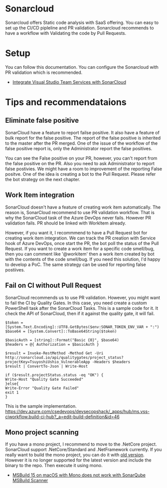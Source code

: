 # Sonarcloud 

Sonarcloud offers Static code analysis with SaaS offering. You can easy to set up the CI/CD pipleline and PR validation. 
Sonarcloud recommends to have a workflow with Validating the code by Pull Requests. 

# Setup 

You can follow this documentation. You can configure the Sonarcloud with PR validation which is recommended. 

* [Integrate Visual Studio Team Services with SonarCloud](https://docs.microsoft.com/en-us/labs/devops/sonarcloudlab/)

# Tips and recommendataions

## Eliminate false positive 

SonarCloud have a feature to report failse positive. It also have a feature of bulk report for the false positive. 
The report of the false positive is inherited to the master after the PR merged. One of the issue of the workflow of the 
false positive report is, only the Administrator report the false positives. 
  
You can see the False positive on your PR, however, you can't report from the false positive on the PR. Also you need to ask 
Administrator to report false postivies. We might have a room to improvement of the reporting False positve. 
One of the idea is creating a bot to the Pull Request. Please refer the bot strategy on the next chapter. 

## Work Item integration 

SonarCloud doesn't have a feature of creating work item automatically. The reason is, SonarCloud recommend to use PR validation workflow. 
That is why the SonarCloud task of the Azure DevOps never fails. However PR validation fails. PR should be linked with WorkItem already. 

However, if you want it, I recommmend to have a Pull Request bot for creating work item integration. We can track the PR creation with 
Service hook of Azure DevOps, once start the PR, the bot poll the status of the Pull Request. If you want to create a work item for a specific code smell/bug, 
then you can comment like '@workitem' then a work item created by bot with the contents of the code smell/bug. 
If you need this solution, I'd happy to develop a PoC. The same strategy can be used for reporting false postiives.   

## Fail on CI without Pull Request

SonarCloud recommends us to use PR validation. However, you might want to fail the CI by Quality Gates. 
In this case, you need create a custom PowerShell task after the SonarCloud Tasks. This is a sample code for it. It check the API of SonarCloud, 
then if it against the quality gate, it will fail. 

```
$token = [System.Text.Encoding]::UTF8.GetBytes($env:SONAR_TOKEN_ENV_VAR + ":")
$base64 = [System.Convert]::ToBase64String($token)
 
$basicAuth = [string]::Format("Basic {0}", $base64)
$headers = @{ Authorization = $basicAuth }
 
$result = Invoke-RestMethod -Method Get -Uri http://sonarcloud.io/api/qualitygates/project_status?projectKey=TsuyoshiUshio_VulnerableApp -Headers $headers
$result | ConvertTo-Json | Write-Host
 
if ($result.projectStatus.status -eq "OK") {
Write-Host "Quality Gate Succeeded"
}else{
Write-Error "Quality Gate Failed"
exit 1
}
```

This is the sample implementation. 
https://dev.azure.com/csedevops/devsecopshack/_apps/hub/ms.vss-ciworkflow.build-ci-hub?_a=edit-build-definition&id=46


## Mono project scanning

If you have a mono project, I recommend to move to the .NetCore project. SonarCloud support .NetCore/Standard and .NetFramework currently. 
If you really want to build the mono project, you can do it with [old version](https://github.com/SonarSource/sonar-scanner-msbuild/releases?after=4.1.1.1164). However it is no longer supported for the latest version and 
include the binary to the repo. Then execute it using mono. 

* [MSBuild 15 on macOS with Mono does not work with SonarQube MSBuild Scanner](https://github.com/Microsoft/msbuild/issues/1956)


